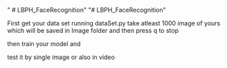 " # LBPH_FaceRecognition" 
"# LBPH_FaceRecognition" 


First get your data set running dataSet.py  take atleast 1000 image of yours which will be saved in Image folder  and then press q to stop

then train your model and 
 
test it by single image or also in video